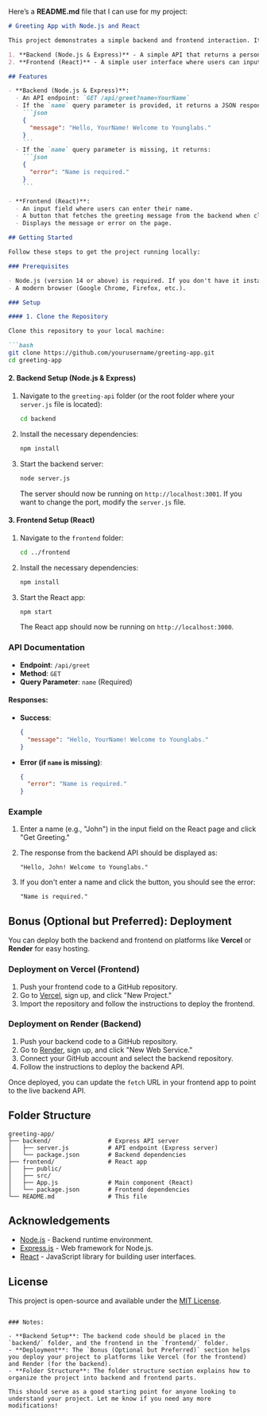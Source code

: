 Here’s a **README.md** file that I can use for my project:

```markdown
# Greeting App with Node.js and React

This project demonstrates a simple backend and frontend interaction. It consists of two parts:

1. **Backend (Node.js & Express)** - A simple API that returns a personalized greeting message.
2. **Frontend (React)** - A simple user interface where users can input their name and get a greeting message from the backend.

## Features

- **Backend (Node.js & Express)**:
  - An API endpoint: `GET /api/greet?name=YourName`
  - If the `name` query parameter is provided, it returns a JSON response:
    ```json
    {
      "message": "Hello, YourName! Welcome to Younglabs."
    }
    ```
  - If the `name` query parameter is missing, it returns:
    ```json
    {
      "error": "Name is required."
    }
    ```

- **Frontend (React)**:
  - An input field where users can enter their name.
  - A button that fetches the greeting message from the backend when clicked.
  - Displays the message or error on the page.

## Getting Started

Follow these steps to get the project running locally:

### Prerequisites

- Node.js (version 14 or above) is required. If you don't have it installed, you can download it from [here](https://nodejs.org/).
- A modern browser (Google Chrome, Firefox, etc.).

### Setup

#### 1. Clone the Repository

Clone this repository to your local machine:

```bash
git clone https://github.com/yourusername/greeting-app.git
cd greeting-app
```

#### 2. Backend Setup (Node.js & Express)

1. Navigate to the `greeting-api` folder (or the root folder where your `server.js` file is located):

   ```bash
   cd backend
   ```

2. Install the necessary dependencies:

   ```bash
   npm install
   ```

3. Start the backend server:

   ```bash
   node server.js
   ```

   The server should now be running on `http://localhost:3001`. If you want to change the port, modify the `server.js` file.

#### 3. Frontend Setup (React)

1. Navigate to the `frontend` folder:

   ```bash
   cd ../frontend
   ```

2. Install the necessary dependencies:

   ```bash
   npm install
   ```

3. Start the React app:

   ```bash
   npm start
   ```

   The React app should now be running on `http://localhost:3000`.

### API Documentation

- **Endpoint**: `/api/greet`
- **Method**: `GET`
- **Query Parameter**: `name` (Required)

#### Responses:

- **Success**:
    ```json
    {
      "message": "Hello, YourName! Welcome to Younglabs."
    }
    ```

- **Error (if `name` is missing)**:
    ```json
    {
      "error": "Name is required."
    }
    ```

### Example

1. Enter a name (e.g., "John") in the input field on the React page and click "Get Greeting."
2. The response from the backend API should be displayed as:
    ```
    "Hello, John! Welcome to Younglabs."
    ```

3. If you don't enter a name and click the button, you should see the error:
    ```
    "Name is required."
    ```

## Bonus (Optional but Preferred): Deployment

You can deploy both the backend and frontend on platforms like **Vercel** or **Render** for easy hosting.

### Deployment on Vercel (Frontend)

1. Push your frontend code to a GitHub repository.
2. Go to [Vercel](https://vercel.com/), sign up, and click "New Project."
3. Import the repository and follow the instructions to deploy the frontend.

### Deployment on Render (Backend)

1. Push your backend code to a GitHub repository.
2. Go to [Render](https://render.com/), sign up, and click "New Web Service."
3. Connect your GitHub account and select the backend repository.
4. Follow the instructions to deploy the backend API.

Once deployed, you can update the `fetch` URL in your frontend app to point to the live backend API.

## Folder Structure

```
greeting-app/
├── backend/                # Express API server
│   ├── server.js           # API endpoint (Express server)
│   └── package.json        # Backend dependencies
├── frontend/               # React app
│   ├── public/
│   ├── src/
│   ├── App.js              # Main component (React)
│   └── package.json        # Frontend dependencies
└── README.md               # This file
```

## Acknowledgements

- [Node.js](https://nodejs.org/) - Backend runtime environment.
- [Express.js](https://expressjs.com/) - Web framework for Node.js.
- [React](https://reactjs.org/) - JavaScript library for building user interfaces.

## License

This project is open-source and available under the [MIT License](LICENSE).
```

### Notes:

- **Backend Setup**: The backend code should be placed in the `backend/` folder, and the frontend in the `frontend/` folder.
- **Deployment**: The `Bonus (Optional but Preferred)` section helps you deploy your project to platforms like Vercel (for the frontend) and Render (for the backend).
- **Folder Structure**: The folder structure section explains how to organize the project into backend and frontend parts.

This should serve as a good starting point for anyone looking to understand your project. Let me know if you need any more modifications!
